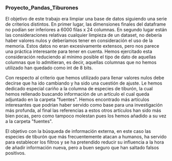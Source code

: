 ### Proyecto_Pandas_Tiburones


El objetivo de este trabajo era limpiar una base de datos siguiendo una serie de criterios distintos. En primer lugar, las dimensiones finales del dataframe no podían ser inferiores a 6000 filas x 24 columnas. En segundo lugar están las consideraciones relativas cualquier limpieza de un dataset, no debería haber valores nulos y deberíamos tener en consideración el uso de la memoria. Estos datos no eran excesivamente extensos, pero nos parece una práctica interesante para tener en cuenta. Hemos ejercitado esta consideración reduciendo al mínimo posible el tipo de dato de aquellas columnas que lo admitieran, es  decir, aquellas columnas que no hemos utilizado han quedado como int de 8 bits.

Con respecto al criterio que hemos utilizado para llenar valores nulos debe decirse que ha ido cambiando y ha sido una cuestión de ajuste. Le hemos dedicado especial cariño a la columna de especies de tiburón, la cual hemos rellenado buscando información de un artículo el cual queda adjuntado en la carpeta "fuentes". Hemos encontrado más artículos interesantes que podrían haber servido como base para una investigación más profunda, al final las referencias a estos otros artículos han sido más bien pocas, pero como tampoco molestan pues los hemos añadido a su vez a la carpeta "fuentes". 

El objetivo con la búsqueda de información externa, en este caso las especies de tiburón que más frecuentemente atacan a humanos, ha servido para establecer los filtros y se ha pretendido reducir su influencia a la hora de añadir información nueva, pero a buen seguro que han saltado falsos positivos.
